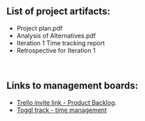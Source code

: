 ## List of project artifacts:
- Project plan.pdf
- Analysis of Alternatives.pdf
- Iteration 1 Time tracking report
- Retrospective for Iteration 1

<br>

## Links to management boards:
- [Trello invite link - Product Backlog](https://trello.com/invite/b/8eyCGbpb/a3a70ed3f17b3fcba35fd2f2c35c6290/agile-sprint-board-for-2101-group-3).
- [Toggl track - time management](https://track.toggl.com/timer)

	